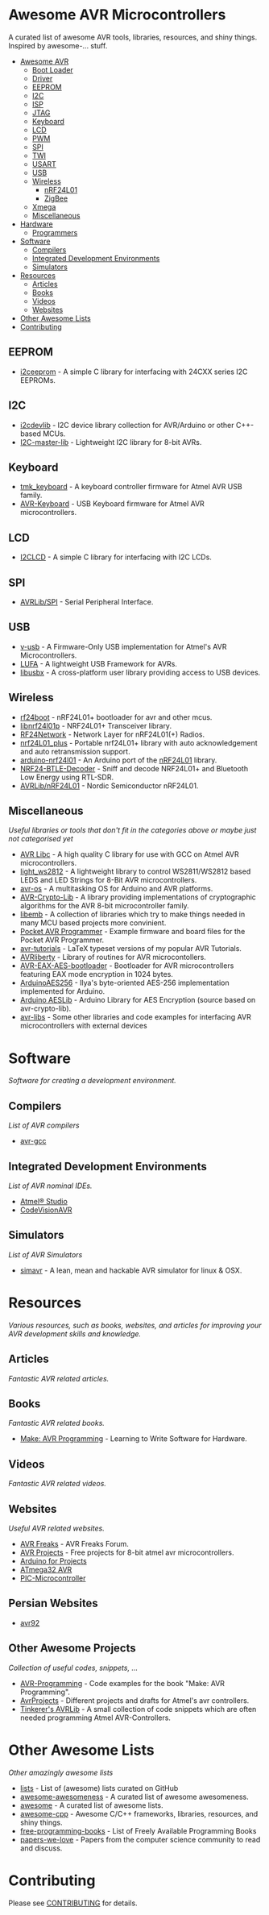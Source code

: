 # Awesome AVR Microcontrollers
A curated list of awesome AVR tools, libraries, resources, and shiny things. Inspired by awesome-... stuff.

- [Awesome AVR](#awesome-avr)
	- [Boot Loader](#boot-loader)
	- [Driver](#driver)
	- [EEPROM](#eeprom)
	- [I2C](#i2c)
	- [ISP](#isp)
	- [JTAG](#jtag)
	- [Keyboard](#keyboard)
	- [LCD](#lcd)
	- [PWM](#pwm)
	- [SPI](#spi)
	- [TWI](#twi)
	- [USART](#usart)
	- [USB](#usb)
	- [Wireless](#wireless)
		- [nRF24L01](#nrf24l01)
		- [ZigBee](#zigbee)
	- [Xmega](#xmega)
	- [Miscellaneous](#miscellaneous)
- [Hardware](#hardware)
	- [Programmers](#programmers)
- [Software](#software)
	- [Compilers](#compilers)
	- [Integrated Development Environments](#integrated-development-environments)
	- [Simulators](#simulators)
- [Resources](#resources)
	- [Articles](#articles)
	- [Books](#books)
	- [Videos](#videos)
	- [Websites](#websites)
- [Other Awesome Lists](#other-awesome-lists)
- [Contributing](#contributing)

## EEPROM
* [i2ceeprom](https://github.com/w0qs1/i2ceeprom) - A simple C library for interfacing with 24CXX series I2C EEPROMs.

## I2C

* [i2cdevlib](https://github.com/jrowberg/i2cdevlib) - I2C device library collection for AVR/Arduino or other C++-based MCUs.
* [I2C-master-lib](https://github.com/g4lvanix/I2C-master-lib) - Lightweight I2C library for 8-bit AVRs. 

## Keyboard

* [tmk_keyboard](https://github.com/tmk/tmk_keyboard) - A keyboard controller firmware for Atmel AVR USB family.
* [AVR-Keyboard](https://github.com/BathroomEpiphanies/AVR-Keyboard) - USB Keyboard firmware for Atmel AVR microcontrollers.

## LCD
* [I2CLCD](https://github.com/w0qs1/i2clcd) - A simple C library for interfacing with I2C LCDs.

## SPI

* [AVRLib/SPI](http://www.tinkerer.eu/AVRLib/SPI/) - Serial Peripheral Interface.

## USB

* [v-usb](https://github.com/obdev/v-usb) - A Firmware-Only USB implementation for Atmel's AVR Microcontrollers.
* [LUFA](https://github.com/abcminiuser/lufa) - A lightweight USB Framework for AVRs.
* [libusbx](https://github.com/libusbx/libusbx) - A cross-platform user library providing access to USB devices.

## Wireless

* [rf24boot](https://github.com/nekromant/rf24boot) - nRF24L01+ bootloader for avr and other mcus.
* [libnrf24l01p](https://github.com/omriiluz/libnrf24l01p) - NRF24L01+ Transceiver library.
* [RF24Network](https://github.com/maniacbug/RF24Network) - Network Layer for nRF24L01(+) Radios.
* [nrf24L01_plus](https://github.com/kehribar/nrf24L01_plus) - Portable nrf24L01+ library with auto acknowledgement and auto retransmission support.
* [arduino-nrf24l01](https://github.com/aaronds/arduino-nrf24l01) - An Arduino port of the [nRF24L01](http://www.tinkerer.eu/AVRLib/nRF24L01) library.
* [NRF24-BTLE-Decoder](https://github.com/omriiluz/NRF24-BTLE-Decoder) - Sniff and decode NRF24L01+ and Bluetooth Low Energy using RTL-SDR.
* [AVRLib/nRF24L01](http://www.tinkerer.eu/AVRLib/nRF24L01/) - Nordic Semiconductor nRF24L01.

## Miscellaneous
*Useful libraries or tools that don't fit in the categories above or maybe just not categorised yet*

* [AVR Libc](http://www.nongnu.org/avr-libc/) - A high quality C library for use with GCC on Atmel AVR microcontrollers.
* [light_ws2812](https://github.com/cpldcpu/light_ws2812) - A lightweight library to control WS2811/WS2812 based LEDS and LED Strings for 8-Bit AVR microcontrollers.
* [avr-os](https://github.com/chrismoos/avr-os) - A multitasking OS for Arduino and AVR platforms.
* [AVR-Crypto-Lib](http://avrcryptolib.das-labor.org/) - A library providing implementations of cryptographic algorithms for the AVR 8-bit microcontroller family.
* [libemb](https://github.com/wendlers/libemb) - A collection of libraries which try to make things needed in many MCU based projects more convinient.
* [Pocket AVR Programmer](https://github.com/sparkfun/Pocket_AVR_Programmer) - Example firmware and board files for the Pocket AVR Programmer.
* [avr-tutorials](https://github.com/abcminiuser/avr-tutorials) - LaTeX typeset versions of my popular AVR Tutorials.
* [AVRliberty](https://github.com/dreamiurg/avr-liberty) - Library of routines for AVR microcontollers.
* [AVR-EAX-AES-bootloader](https://github.com/sirgal/AVR-EAX-AES-bootloader) - Bootloader for AVR microcontrollers featuring EAX mode encryption in 1024 bytes.
* [ArduinoAES256](https://github.com/qistoph/ArduinoAES256) - Ilya's byte-oriented AES-256 implementation implemented for Arduino.
* [Arduino AESLib](https://github.com/DavyLandman/AESLib) - Arduino Library for AES Encryption (source based on avr-crypto-lib).
* [avr-libs](https://github.com/supermucca/avr-libs) - Some other libraries and code examples for interfacing AVR microcontrollers with external devices

# Software
*Software for creating a development environment.*

## Compilers
*List of AVR compilers*

* [avr-gcc](https://gcc.gnu.org/wiki/avr-gcc)

## Integrated Development Environments
*List of AVR nominal IDEs.*

* [Atmel® Studio](http://www.atmel.com/tools/atmelstudio.aspx)
* [CodeVisionAVR]()

## Simulators
*List of AVR Simulators*

* [simavr](https://github.com/buserror/simavr) - A lean, mean and hackable AVR simulator for linux & OSX.

# Resources
*Various resources, such as books, websites, and articles for improving your AVR development skills and knowledge.*

## Articles
*Fantastic AVR related articles.*

## Books
*Fantastic AVR related books.*

* [Make: AVR Programming](http://littlehacks.org/AVR-Programming) - Learning to Write Software for Hardware.

## Videos
*Fantastic AVR related videos.*

## Websites
*Useful AVR related websites.*

* [AVR Freaks](http://www.avrfreaks.net/) - AVR Freaks Forum.
* [AVR Projects](http://www.avrprojects.net/) - Free projects for 8-bit atmel avr microcontrollers.
* [Arduino for Projects](http://duino4projects.com/)
* [ATmega32 AVR](http://atmega32-avr.com/)
* [PIC-Microcontroller](http://pic-microcontroller.com/)

## Persian Websites

* [avr92](http://avr92.ir/)

## Other Awesome Projects
*Collection of useful codes, snippets, ...*

* [AVR-Programming](https://github.com/hexagon5un/AVR-Programming) - Code examples for the book "Make: AVR Programming".
* [AvrProjects](https://github.com/KonstantinChizhov/AvrProjects) - Different projects and drafts for Atmel's avr controllers.
* [Tinkerer's AVRLib](http://www.tinkerer.eu/AVRLib/) - A small collection of code snippets which are often needed programming Atmel AVR-Controllers.

# Other Awesome Lists
*Other amazingly awesome lists*

* [lists](https://github.com/jnv/lists) - List of (awesome) lists curated on GitHub
* [awesome-awesomeness](https://github.com/bayandin/awesome-awesomeness) - A curated list of awesome awesomeness.
* [awesome](https://github.com/sindresorhus/awesome) - A curated list of awesome lists.
* [awesome-cpp](https://github.com/fffaraz/awesome-cpp) - Awesome C/C++ frameworks, libraries, resources, and shiny things.
* [free-programming-books](https://github.com/vhf/free-programming-books) - List of Freely Available Programming Books
* [papers-we-love](https://github.com/papers-we-love/papers-we-love) - Papers from the computer science community to read and discuss.

# Contributing
Please see [CONTRIBUTING](https://github.com/fffaraz/awesome-avr/blob/master/CONTRIBUTING.md) for details.
